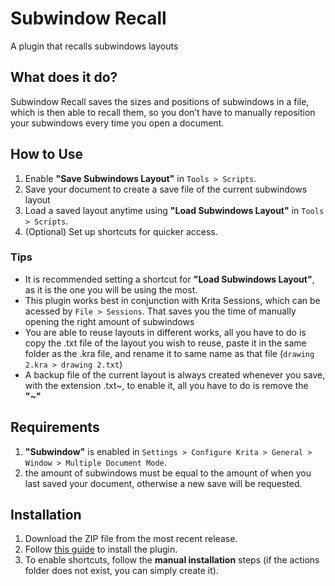 <html>
<h1>Subwindow Recall</h1>
<p>A plugin that recalls subwindows layouts</p>
<h2>What does it do?</h2>
<p>Subwindow Recall saves the sizes and positions of subwindows in a file, which is then able
to recall them, so you don’t have to manually reposition your subwindows every time you open a document.</p>
    
<h2>How to Use</h2>
<ol>
	<li>Enable <strong>"Save Subwindows Layout"</strong> in <code>Tools > Scripts</code>.</li>
	<li>Save your document to create a save file of the current subwindows layout
	<li>Load a saved layout anytime using <strong>"Load Subwindows Layout"</strong> in <code>Tools > Scripts</code>.</li>
	<li>(Optional) Set up shortcuts for quicker access.</li>
</ol>
<h3>Tips</h3>
<ul>
	<li>It is recommended setting a shortcut for <strong>"Load Subwindows Layout"</strong>, as it is the one you will be using the most.</li>
	<li>This plugin works best in conjunction with Krita Sessions, which can be acessed by <code>File > Sessions</code>. That saves you the time of manually opening the right amount of subwindows</li>
	<li>You are able to reuse layouts in different works, all you have to do is copy the .txt file of the layout you wish to reuse, paste it in the same folder as the .kra file, and rename it to same name as that file (<code>drawing 2.kra > drawing 2.txt</code>)
	<li>A backup file of the current layout is always created whenever you save, with the extension .txt~, to enable it, all you have to do is remove the <strong>"~"</strong></li> 
</ul>
 
<h2>Requirements</h2>
<ol>
	<li><strong> "Subwindow"</strong> is enabled in <code>Settings > Configure Krita > General > Window > Multiple Document Mode</code>.</li>
	<li>the amount of subwindows must be equal to the amount of when you last saved your document, otherwise a new save will be requested.</li>
</ol>

<h2>Installation</h2>
<ol>
	<li>Download the ZIP file from the most recent release.</li>
	<li>Follow <a href="https://docs.krita.org/en/user_manual/python_scripting/install_custom_python_plugin.html">this guide</a> to install the plugin.</li>
	<li>To enable shortcuts, follow the <strong>manual installation</strong> steps (if the actions folder does not exist, you can simply create it).</li>
</ol>
 </html>
